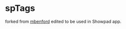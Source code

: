 # spTags

forked from [mbenford](https://github.com/mbenford/ngTagsInput)
edited to be used in Showpad app.
